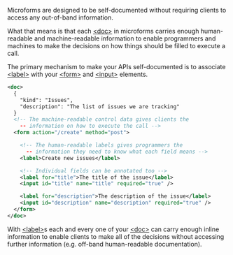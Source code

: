 Microforms are designed to be self-documented without requiring clients to access any out-of-band information.

What that means is that each [&lt;doc&gt;](doc.html) in microforms carries enough human-readable and machine-readable information to enable programmers and machines to make the decisions on how things should be filled to execute a call.

The primary mechanism to make your APIs self-documented is to associate [&lt;label&gt;](label.html) with your [&lt;form&gt;](form.html) and [&lt;input&gt;](input.html) elements.

```xml
<doc>
  {
    "kind": "Issues",
    "description": "The list of issues we are tracking"
  }
  <!-- The machine-readable control data gives clients the 
    -- information on how to execute the call -->
  <form action="/create" method="post">

    <!-- The human-readable labels gives programmers the
      -- information they need to know what each field means -->
    <label>Create new issues</label>

    <!-- Individual fields can be annotated too -->
    <label for="title">The title of the issue</label>
    <input id="title" name="title" required="true" />

    <label for="description">The description of the issue</label>
    <input id="description" name="description" required="true" />
  </form>
</doc>
```

With [&lt;label&gt;](label.html)s each and every one of your [&lt;doc&gt;](doc.html) can carry enough inline information to enable clients to make all of the decisions without accessing further information (e.g. off-band human-readable documentation). 